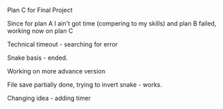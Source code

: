 Plan C for Final Project

Since for plan A I ain't got time (compering to my skills) and plan B failed, working now on plan C

Technical timeout - searching for error

Snake basis - ended. 

Working on more advance version

File save partially done, trying to invert snake - works. 

Changing idea - adding timer